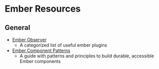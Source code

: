 # Ember Resources

## General

* [Ember Observer](https://emberobserver.com/)
  * A categorized list of useful ember plugins
* [Ember Component Patterns](https://melsumner.gitbook.io/ember-component-patterns/)
  * A guide with patterns and principles to build durable, accessible Ember components
